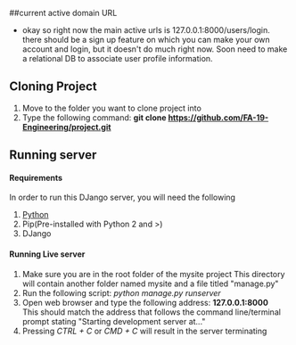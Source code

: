 ##current active domain URL
* okay so right now the main active urls is 127.0.0.1:8000/users/login. there should be a sign up feature on which you can make your own account and login, but it doesn't do much right now. Soon need to make a relational DB to associate user profile information. 

## Cloning Project
1. Move to the folder you want to clone project into
2. Type the following command: **git clone https://github.com/FA-19-Engineering/project.git**

## Running server
#### Requirements
In order to run this DJango server, you will need the following
1. [Python](https://www.python.org/downloads/)
2. Pip(Pre-installed with Python 2 and >)
3. DJango  

#### Running Live server
1. Make sure you are in the root folder of the mysite project
	This directory will contain another folder named mysite and a file titled "manage.py"
2. Run the following script: _python manage.py runserver_
3. Open web browser and type the following address: **127.0.0.1:8000**  
	This should match the address that follows the command line/terminal prompt stating "Starting development server at..."
4. Pressing _CTRL + C_ or _CMD + C_ will result in the server terminating

